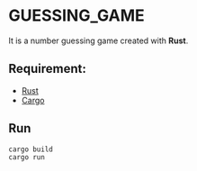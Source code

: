 GUESSING_GAME
===

It is a number guessing game created with **Rust**.

## Requirement:
-   [Rust](https://www.rust-lang.org/en-US/)
-   [Cargo](https://crates.io/)

## Run
```
cargo build
cargo run
```

